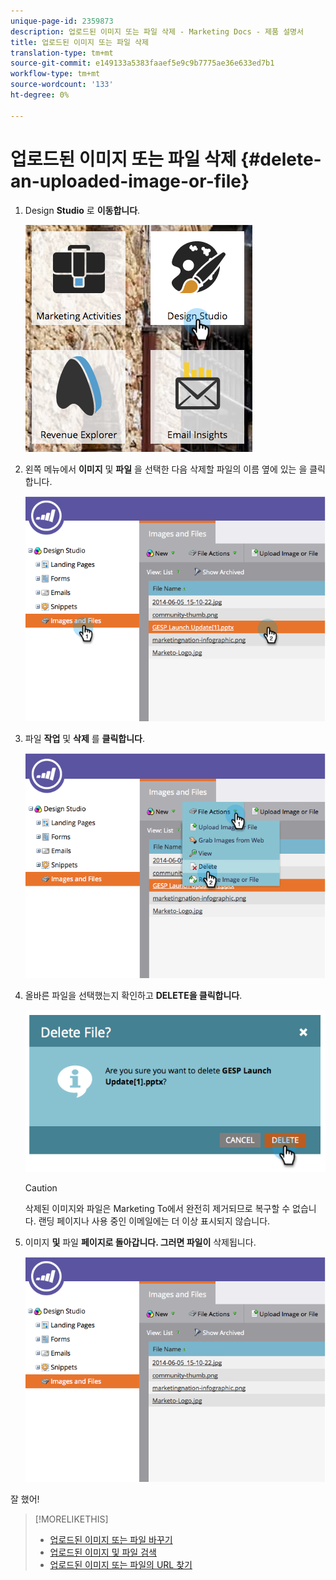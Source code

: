 ```yaml
---
unique-page-id: 2359873
description: 업로드된 이미지 또는 파일 삭제 - Marketing Docs - 제품 설명서
title: 업로드된 이미지 또는 파일 삭제
translation-type: tm+mt
source-git-commit: e149133a5383faaef5e9c9b7775ae36e633ed7b1
workflow-type: tm+mt
source-wordcount: '133'
ht-degree: 0%

---
```



# 업로드된 이미지 또는 파일 삭제 {#delete-an-uploaded-image-or-file}

1. Design **Studio** 로 **이동합니다**.

   ![](assets/designstudio-5.png)

1. 왼쪽 메뉴에서 **이미지** 및 **파일** 을 선택한 다음 삭제할 파일의 이름 옆에 있는 을 클릭합니다.

   ![](assets/image2014-9-16-11-3a18-3a15.png)

1. 파일 **작업** 및 **삭제** 를 **클릭합니다**.

   ![](assets/image2014-9-16-11-3a18-3a22.png)

1. 올바른 파일을 선택했는지 확인하고 **DELETE을 클릭합니다**.

   ![](assets/image2014-9-16-11-3a18-3a30.png)

   >[!CAUTION]
   >
   >삭제된 이미지와 파일은 Marketing To에서 완전히 제거되므로 복구할 수 없습니다.  랜딩 페이지나 사용 중인 이메일에는 더 이상 표시되지 않습니다.

1. 이미지 **및** 파일 **페이지로 돌아갑니다. 그러면 파일이** 삭제됩니다.

   ![](assets/image2014-9-16-11-3a19-3a0.png)

잘 했어!

>[!MORELIKETHIS]
>
>* [업로드된 이미지 또는 파일 바꾸기](replace-an-uploaded-image-or-file.md)
>* [업로드된 이미지 및 파일 검색](search-uploaded-images-and-files.md)
>* [업로드된 이미지 또는 파일의 URL 찾기](find-the-url-of-an-uploaded-image-or-file.md)

>




